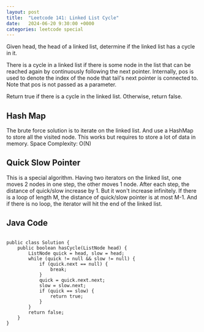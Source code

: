 ```yaml
---
layout: post
title:  "Leetcode 141: Linked List Cycle"
date:   2024-06-20 9:30:00 +0000
categories: leetcode special
---
```


Given head, the head of a linked list, determine if the linked list has a cycle in it.

There is a cycle in a linked list if there is some node in the list that can be reached again by continuously following the next pointer. Internally, pos is used to denote the index of the node that tail's next pointer is connected to. Note that pos is not passed as a parameter.

Return true if there is a cycle in the linked list. Otherwise, return false.

<h2> Hash Map </h2>
The brute force solution is to iterate on the linked list. And use a HashMap to store all the visited node. This works but requires to store a lot of data in memory.
Space Complexity: O(N)

<h2> Quick Slow Pointer</h2>
This is a special algorithm. Having two iterators on the linked list, one moves 2 nodes in one step, the other moves 1 node. After each step, the distance of quick/slow increase by 1. But it won't increase infinitely. If there is a loop of length M, the distance of quick/slow pointer is at most M-1. And if there is no loop, the iterator will hit the end of the linked list.

<h2> Java Code </h2>
<pre>
<code>
public class Solution {
    public boolean hasCycle(ListNode head) {
        ListNode quick = head, slow = head;
        while (quick != null && slow != null) {
            if (quick.next == null) {
                break;
            }
            quick = quick.next.next;
            slow = slow.next;
            if (quick == slow) {
                return true;
            }
        }
        return false;
    }
}
</code>
</pre>